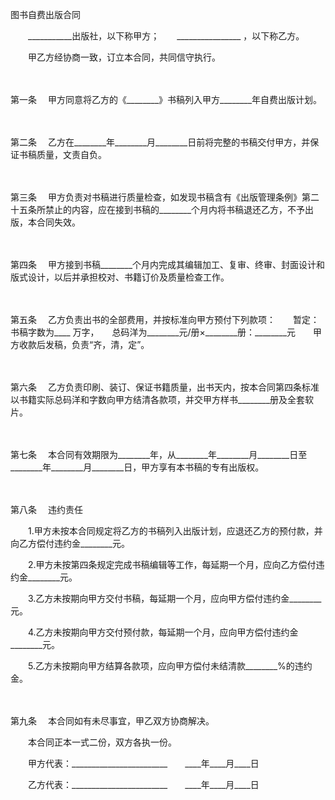 



图书自费出版合同



 

　　___________出版社，以下称甲方；　　________________ ，以下称乙方。　　

　　甲乙方经协商一致，订立本合同，共同信守执行。

　　

第一条
　甲方同意将乙方的《________》书稿列入甲方________年自费出版计划。

　　

第二条
　乙方在________年________月________日前将完整的书稿交付甲方，并保证书稿质量，文责自负。

　　

第三条
　甲方负责对书稿进行质量检查，如发现书稿含有《出版管理条例》第二十五条所禁止的内容，应在接到书稿的________个月内将书稿退还乙方，不予出版，本合同失效。

　　

第四条
　甲方接到书稿________个月内完成其编辑加工、复审、终审、封面设计和版式设计，以后并承担校对、书籍订价及质量检查工作。

　　

第五条
　乙方负责出书的全部费用，并按标准向甲方预付下列款项：　　暂定：书稿字数为____ 万字，　　总码洋为________元/册×________册：________元　　甲方收款后发稿，负责“齐，清，定”。

　　

第六条
　乙方负责印刷、装订、保证书籍质量，出书天内，按本合同第四条标准以书籍实际总码洋和字数向甲方结清各款项，并交甲方样书________册及全套软片。

　　

第七条
　本合同有效期限为________年，从________年________月________日至________年________月________日，甲方享有本书稿的专有出版权。

　　

第八条
　违约责任　　

　　1.甲方未按本合同规定将乙方的书稿列入出版计划，应退还乙方的预付款，并向乙方偿付违约金________元。　　

　　2.甲方未按第四条规定完成书稿编辑等工作，每延期一个月，应向乙方偿付违约金________元。　　

　　3.乙方未按期向甲方交付书稿，每延期一个月，应向甲方偿付违约金________元。　　

　　4.乙方未按期向甲方交付预付款，每延期一个月，应向甲方偿付违约金________元。　　

　　5.乙方未按期向甲方结算各款项，应向甲方偿付未结清款________%的违约金。

　　

第九条
　本合同如有未尽事宜，甲乙双方协商解决。　　

　　本合同正本一式二份，双方各执一份。　　

　　甲方代表：________________________　　____年____月____日　　

　　乙方代表：________________________　　____年____月____日